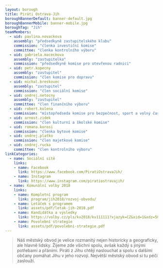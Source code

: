 ```yaml
---
layout: borough
title: Piráti Ostrava-Jih
boroughBannerDefault: banner-default.jpg
boroughBannerMobile: banner-mobile.jpg
boroughTag: "Jih"
teamMembers:
  - uid: pavlina.novackova
    assembly: "předsedkyně zastupitelského klubu"
    commission: "členka investiční komise"
    committee: "členka kontrolního výboru"
  - uid: gabriela.maceckova
    assembly: "zastupitelka"
    commission: "předsedkyně komise pro otevřenou radnici"
  - uid: petr.kopecny
    assembly: "zastupitel"
    commission: "člen komise pro dopravu"
  - uid: michal.breskovec
    assembly: "zastupitel"
    commission: "člen sociální komise"
  - uid: ondrej.netocny
    assembly: "zastupitel"
    committee: "člen finančního výboru"
  - uid: robert.kolena
    commission: "místopředseda komise pro bezpečnost, sport a volný čas"
  - uid: arnost.zidek
    commission: "člen kulturní a školské komise"
  - uid: romana.korosi
    commission: "členka bytové komise"
  - uid: ondrej.platko
    commission: "člen majetkové komise"
  - uid: ondrej.rucka
    committee: "člen kontrolního výboru"
linkCategories:
  - name: Sociální sítě
    links:
    - name: Facebook
      link: https://www.facebook.com/PiratiOstravaJih/
    - name: Instagram
      link: https://www.instagram.com/piratiostravajih/
  - name: Komunální volby 2018
    links:
    - name: Kompletní program
      link: program/jih2018/rozvoj-obvodu/
    - name: Letáček s programem
      link: assets/pdf/letak-jih-2018.pdf
    - name: Kandidátka a výsledky
      link: https://volby.cz/pls/kv2018/kv111111?xjazyk=CZ&xid=1&xdz=5&xnumnuts=8106&xobec=546135&xstrana=720&xstat=0&xvyber=0
    - name: Povolební strategie
      link: assets/pdf/povolebni-strategie.pdf
---
```


> Náš městský obvod je velice rozmanitý nejen historicky a geograficky, ale hlavně lidsky. Žijeme zde všichni spolu, avšak každý s jinými potřebami a přáními. Piráti z Jihu chtějí naslouchat a spolu s dalšími občany pomáhat Jihu v jeho rozvoji. Největší městský obvod si tu péči zaslouží.

<!-- <section class="o-section o-section--spaceBot">
  <div class="o-section-inner">
    <div class="o-section-block">
      <div class="c-BasicPage">
        <div class="c-BasicPage-content" style="margin: auto; max-width: 900px;">
          {% assign program = site.program | where: "campaignCategoryUid","jih2018" | sort: 'order' %}
          <div class="row small-up-3 medium-up-5 large-up-5">
            {% for item in program %}
              <div class="column column-block">
                <a href="{{ item.url | relative_url }}">
                  <img class="program-icon" src="{{ item.img | prepend: 'assets/img/' | relative_url }}" alt="{{item.shortTitle}}" />
                  <center>
                    <h6>{{item.shortTitle}}</h6>
                  </center>
                </a>
              </div>
            {% endfor %}
          </div>
        </div>
      </div>
    </div>
  </div>
</section>
-->

